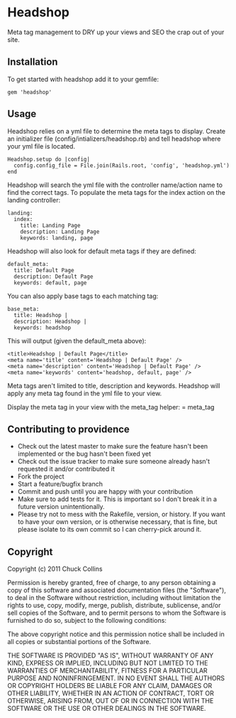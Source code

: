 Headshop
==========

Meta tag management to DRY up your views and SEO the crap out of your site.

Installation
------------

To get started with headshop add it to your gemfile:

    gem 'headshop'
    
Usage
-----

Headshop relies on a yml file to determine the meta tags to display.  Create an initializer file (config/intializers/headshop.rb) and tell headshop where your yml file is located.

    Headshop.setup do |config|
      config.config_file = File.join(Rails.root, 'config', 'headshop.yml')
    end
    
Headshop will search the yml file with the controller name/action name to find the correct tags.  To populate the meta tags for the index action on the landing controller:

    landing:
      index:
        title: Landing Page
        description: Landing Page
        keywords: landing, page
        
Headshop will also look for default meta tags if they are defined:

    default_meta:
      title: Default Page
      description: Default Page
      keywords: default, page
      
You can also apply base tags to each matching tag:

    base_meta:
      title: Headshop |
      description: Headshop |
      keywords: headshop
      
This will output (given the default_meta above):

    <title>Headshop | Default Page</title>
    <meta name='title' content='Headshop | Default Page' />
    <meta name='description' content='Headshop | Default Page' />
    <meta name='keywords' content='headshop, default, page' />
    
Meta tags aren't limited to title, description and keywords.  Headshop will apply any meta tag found in the yml file to your view.

Display the meta tag in your view with the meta_tag helper:
    = meta_tag


Contributing to providence
--------------------------
 
* Check out the latest master to make sure the feature hasn't been implemented or the bug hasn't been fixed yet
* Check out the issue tracker to make sure someone already hasn't requested it and/or contributed it
* Fork the project
* Start a feature/bugfix branch
* Commit and push until you are happy with your contribution
* Make sure to add tests for it. This is important so I don't break it in a future version unintentionally.
* Please try not to mess with the Rakefile, version, or history. If you want to have your own version, or is otherwise necessary, that is fine, but please isolate to its own commit so I can cherry-pick around it.

Copyright
---------

Copyright (c) 2011 Chuck Collins

Permission is hereby granted, free of charge, to any person obtaining
a copy of this software and associated documentation files (the
"Software"), to deal in the Software without restriction, including
without limitation the rights to use, copy, modify, merge, publish,
distribute, sublicense, and/or sell copies of the Software, and to
permit persons to whom the Software is furnished to do so, subject to
the following conditions:

The above copyright notice and this permission notice shall be
included in all copies or substantial portions of the Software.

THE SOFTWARE IS PROVIDED "AS IS", WITHOUT WARRANTY OF ANY KIND,
EXPRESS OR IMPLIED, INCLUDING BUT NOT LIMITED TO THE WARRANTIES OF
MERCHANTABILITY, FITNESS FOR A PARTICULAR PURPOSE AND
NONINFRINGEMENT. IN NO EVENT SHALL THE AUTHORS OR COPYRIGHT HOLDERS BE
LIABLE FOR ANY CLAIM, DAMAGES OR OTHER LIABILITY, WHETHER IN AN ACTION
OF CONTRACT, TORT OR OTHERWISE, ARISING FROM, OUT OF OR IN CONNECTION
WITH THE SOFTWARE OR THE USE OR OTHER DEALINGS IN THE SOFTWARE.


